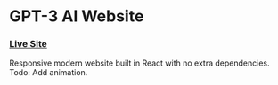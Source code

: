 # GPT-3 AI Website
### [Live Site](https://react-gpt3ai-website.vercel.app/)

Responsive modern website built in React with no extra dependencies.
Todo: Add animation.
